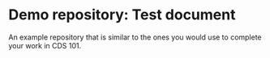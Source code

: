 Demo repository: Test document
==============================

An example repository that is similar to the ones you would use to complete your work in CDS 101.
